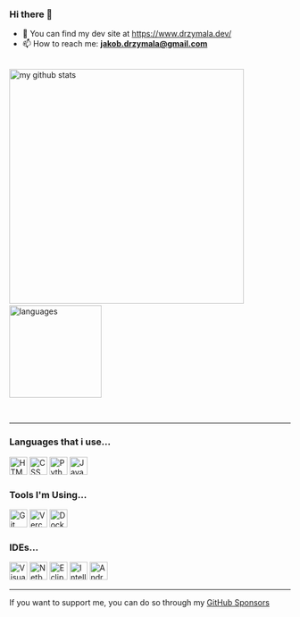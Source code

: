 ### Hi there 👋

<!--
**rojberr/rojberr** is a ✨ _special_ ✨ repository because its `README.md` (this file) appears on your GitHub profile.

- 🔭 I’m currently working on ...
- 😄 Pronouns: ...
- ⚡ Fun fact: ...
- - 🌱 I’m currently learning ...
- 👯 I’m looking to collaborate on ...
- 🤔 I’m looking for help with ...
- 💬 Ask me about ...

-->

- :newspaper: You can find my dev site at <https://www.drzymala.dev/>
- 📫 How to reach me: **jakob.drzymala@gmail.com**
<br><br>

<p align="left">
 <img src="https://github-readme-stats.vercel.app/api?username=rojberr&theme=dark&show_icons=true&show_icons=true&count_private=true" alt="my github stats" width="420"/>&nbsp;<img src="https://github-readme-stats.vercel.app/api/top-langs/?username=rojberr&theme=dark&layout=compact" alt="languages" height="165">
</p>

<br><hr>

### Languages that i use...

<p>
  <img src='https://img.stackshare.io/service/2538/kEpgHiC9.png' width='32' title='HTML'>
  <img src='https://img.stackshare.io/service/6727/css.png' width='32' title='CSS'>
  <img src='https://img.stackshare.io/service/993/pUBY5pVj.png' width='32' title='Python'>
  <img src='https://img.stackshare.io/service/995/K85ZWV2F.png' width='32' title='Java'>
 

</p>

### Tools I'm Using...

<p>
<!--   <img src='https://img.stackshare.io/service/683/sBsvBbjY.png' width='32' title='Github Pages'> -->
<!--   <img src='https://img.stackshare.io/service/2652/ZWREQYdH_400x400.jpg' width='32' title='Google Fonts'> -->
  <img src='https://img.stackshare.io/service/1046/git.png' width='32' title='Git'>
  <img src='https://img.stackshare.io/service/7618/bHjpwZem_400x400.png' width='32' title='Vercel'>
  <img src='https://img.stackshare.io/service/586/n4u37v9t_400x400.png' width='32' title='Docker'>
 
</p>

### IDEs...
<p>
  <img src='https://img.stackshare.io/service/4202/Visual_Studio_Code_logo.png' width='32' title='Visual Studio Code'>
  <img src='https://img.stackshare.io/service/1449/default_42d52ca5a9402df516280dd9d760af31071d5c91.jpg' width='32' title='Netbeans'>
  <img src='https://img.stackshare.io/service/1446/8cyY6D_m.png' width='32' title='Eclipse'>
  <img src='https://img.stackshare.io/service/1453/icon_IntelliJIDEA.png' width='32' title='IntelliJ'>
   <img src='https://img.stackshare.io/service/1447/AyreX9yf.jpeg' width='32' title='AndroidStudio'>
 
</p>
<hr>

If you want to support me, you can do so through my [GitHub Sponsors](https://github.com/sponsors/rojberr)
